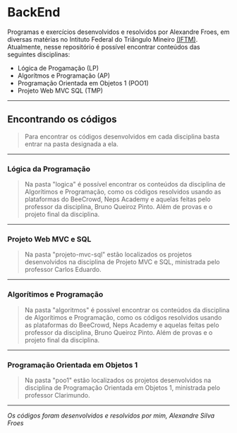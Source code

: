 # BackEnd
Programas e exercícios desenvolvidos e resolvidos por Alexandre Froes, em diversas matérias no Intituto Federal do Triângulo Mineiro [(IFTM)](https://iftm.edu.br/). Atualmente, nesse repositório é possível encontrar conteúdos das seguintes disciplinas:

- Lógica de Progamação (LP)
- Algorítmos e Programação (AP)
- Programação Orientada em Objetos 1 (POO1)
- Projeto Web MVC SQL (TMP)

___

## Encontrando os códigos

> Para encontrar os códigos desenvolvidos em cada disciplina basta entrar na pasta designada a ela.

___

### Lógica da Programação

> Na pasta "logica" é possível encontrar os conteúdos da disciplina de Algorítimos e Programação, como os códigos resolvidos usando as plataformas do BeeCrowd, Neps Academy e aquelas feitas pelo professor da disciplina, Bruno Queiroz Pinto. Além de provas e o projeto final da disciplina.

___

### Projeto Web MVC e SQL 

> Na pasta "projeto-mvc-sql" estão localizados os projetos desenvolvidos na disciplina de Projeto MVC e SQL, ministrada pelo professor Carlos Eduardo.

___

### Algorítimos e Programação

> Na pasta "algoritmos" é possível encontrar os conteúdos da disciplina de Algorítimos e Programação, como os códigos resolvidos usando as plataformas do BeeCrowd, Neps Academy e aquelas feitas pelo professor da disciplina, Bruno Queiroz Pinto. Além de provas e o projeto final da disciplina.

___

### Programação Orientada em Objetos 1

> Na pasta "poo1" estão localizados os projetos desenvolvidos na disciplina de Programação Orientada em Objetos 1, ministrada pelo professor Clarimundo.

___

*Os códigos foram desenvolvidos e resolvidos por mim, Alexandre Silva Froes*